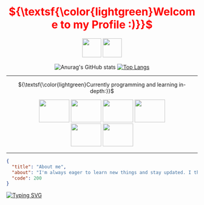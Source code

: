 <div>
  <h1 align="center" style="color: red">
    ${\textsf{\color{lightgreen}Welcome to my Profile :)}}$
  </h1>
</div>
<div align="center">

  <img src="https://upload.wikimedia.org/wikipedia/commons/thumb/d/df/Tesseract-1K.gif/256px-Tesseract-1K.gif" height="50" />
  <img src="https://upload.wikimedia.org/wikipedia/commons/thumb/d/df/Tesseract-1K.gif/256px-Tesseract-1K.gif" height="50" />
    
  ![Anurag's GitHub stats](https://github-readme-stats.vercel.app/api?username=GabrielVY&show_icons=true&theme=radical)
  [![Top Langs](https://github-readme-stats.vercel.app/api/top-langs/?username=GabrielVY&layout=donut-vertical&theme=radical)](https://github.com/anuraghazra/github-readme-stats)
  
  <hr/>

  ${\textsf{\color{lightgreen}Currently programming and learning in-depth:}}$
  <!-- Currently programming & learning in-depth: -->

  <img height="60" width="80" src="https://cdn.jsdelivr.net/gh/devicons/devicon/icons/javascript/javascript-original.svg" />
  <img height="60" width="80" src="https://cdn.jsdelivr.net/gh/devicons/devicon/icons/css3/css3-original.svg" />
  <img height="60" width="80" src="https://cdn.jsdelivr.net/gh/devicons/devicon/icons/html5/html5-original.svg" />
  <img height="60" width="80" src="https://cdn.jsdelivr.net/gh/devicons/devicon/icons/react/react-original.svg" />

  <br/>

  <img height="60" width="80" src="https://cdn.jsdelivr.net/gh/devicons/devicon/icons/python/python-original.svg" />
  <img height="60" width="80" src="https://cdn.jsdelivr.net/gh/devicons/devicon/icons/java/java-original.svg" />

  <hr/>
</div>
<div>
  
  ```json
  {
    "title": "About me",
    "about": "I'm always eager to learn new things and stay updated. I think that's all for my profile page.",
    "code": 200
  }
  ```

  [![Typing SVG](https://readme-typing-svg.herokuapp.com?font=Fira+Code&pause=1000&color=37C1FD&random=false&width=435&lines=shutdown+%2Fs)](https://git.io/typing-svg)

</div>
